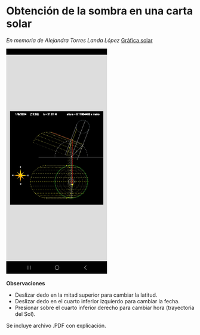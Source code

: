 # Obtención de la sombra en una carta solar

*En memoria de Alejandra Torres Landa López*
[Gráfica solar](https://github.com/atorresl/representacion)

<img src="Sombra.jpg" width="270" height="602">

**Observaciones**

- Deslizar dedo en la mitad superior para cambiar la latitud.
- Deslizar dedo en el cuarto inferior izquierdo para cambiar la fecha.
- Presionar sobre el cuarto inferior derecho para cambiar hora (trayectoria del Sol).

Se incluye archivo .PDF con explicación.
